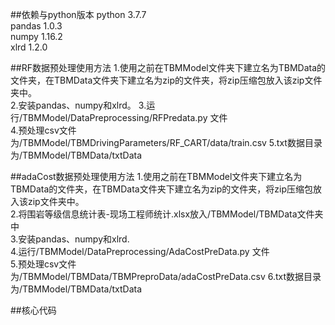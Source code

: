 ##依赖与python版本 
python 3.7.7  
pandas 1.0.3  
numpy 1.16.2  
xlrd 1.2.0

##RF数据预处理使用方法
1.使用之前在TBMModel文件夹下建立名为TBMData的文件夹，在TBMData文件夹下建立名为zip的文件夹，将zip压缩包放入该zip文件夹中。  
2.安装pandas、numpy和xlrd。
3.运行/TBMModel/DataPreprocessing/RFPredata.py 文件  
4.预处理csv文件为/TBMModel/TBMDrivingParameters/RF_CART/data/train.csv 
5.txt数据目录为/TBMModel/TBMData/txtData

##adaCost数据预处理使用方法
1.使用之前在TBMModel文件夹下建立名为TBMData的文件夹，在TBMData文件夹下建立名为zip的文件夹，将zip压缩包放入该zip文件夹中。   
2.将围岩等级信息统计表-现场工程师统计.xlsx放入/TBMModel/TBMData文件夹中   
3.安装pandas、numpy和xlrd.  
4.运行/TBMModel/DataPreprocessing/AdaCostPreData.py 文件  
5.预处理csv文件为/TBMModel/TBMData/TBMPreproData/adaCostPreData.csv
6.txt数据目录为/TBMModel/TBMData/txtData

##核心代码

	